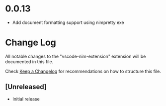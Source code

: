 # 0.0.13
- Add document formatting support using nimpretty exe  

# Change Log
All notable changes to the "vscode-nim-extension" extension will be documented in this file.

Check [Keep a Changelog](http://keepachangelog.com/) for recommendations on how to structure this file.

## [Unreleased]
- Initial release
